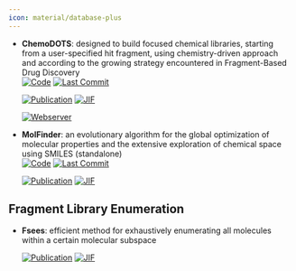 ```yaml
---
icon: material/database-plus
---
```





- **ChemoDOTS**: designed to build focused chemical libraries, starting from a user-specified hit fragment, using chemistry-driven approach and according to the growing strategy encountered in Fragment-Based Drug Discovery  
    [![Code](https://img.shields.io/github/stars/iSCBTeam/ChemoDOTS?style=for-the-badge&logo=github)](https://github.com/iSCBTeam/ChemoDOTS) 
    [![Last Commit](https://img.shields.io/github/last-commit/iSCBTeam/ChemoDOTS?style=for-the-badge&logo=github)](https://github.com/iSCBTeam/ChemoDOTS) 

    [![Publication](https://img.shields.io/badge/Publication-Citations:0-blue?style=for-the-badge&logo=bookstack)](https://doi.org/10.1093/nar/gkae326) 
    [![JIF](https://img.shields.io/badge/Impact_Factor-16.60-purple?style=for-the-badge&logo=academia)](https://doi.org/10.1093/nar/gkae326)

    [![Webserver](https://img.shields.io/badge/Webserver-online-brightgreen?style=for-the-badge&logo=cachet&logoColor=65FF8F)](https://chemodots.marseille.inserm.fr/) 


- **MolFinder**: an evolutionary algorithm for the global optimization of molecular properties and the extensive exploration of chemical space using SMILES (standalone)  
    [![Code](https://img.shields.io/github/stars/duaibeom/MolFinder?style=for-the-badge&logo=github)](https://github.com/duaibeom/MolFinder) 
    [![Last Commit](https://img.shields.io/github/last-commit/duaibeom/MolFinder?style=for-the-badge&logo=github)](https://github.com/duaibeom/MolFinder) 

    [![Publication](https://img.shields.io/badge/Publication-Citations:38-blue?style=for-the-badge&logo=bookstack)](https://doi.org/10.1186/s13321-021-00501-7) 
    [![JIF](https://img.shields.io/badge/Impact_Factor-7.10-purple?style=for-the-badge&logo=academia)](https://doi.org/10.1186/s13321-021-00501-7)


## **Fragment Library Enumeration**


- **Fsees**: efficient method for exhaustively enumerating all molecules within a certain molecular subspace  

    [![Publication](https://img.shields.io/badge/Publication-Citations:6-blue?style=for-the-badge&logo=bookstack)](https://doi.org/10.1021/acs.jcim.6b00117) 
    [![JIF](https://img.shields.io/badge/Impact_Factor-5.60-purple?style=for-the-badge&logo=academia)](https://doi.org/10.1021/acs.jcim.6b00117)


